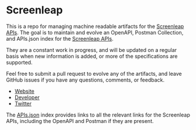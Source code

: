 # ScreenleapThis is a repo for managing machine readable artifacts for the [Screenleap APIs](http://www.screenleap.com/). The goal is to maintain and evolve an OpenAPI, Postman Collection, and APIs.json index for the [Screenleap APIs](http://www.screenleap.com/).They are a constant work in progress, and will be updated on a regular basis when new information is added, or more of the specifications are supported.Feel free to submit a pull request to evolve any of the artifacts, and leave GitHub issues if you have any questions, comments, or feedback.- [Website](http://www.screenleap.com/)- [Developer](http://www.screenleap.com/)- [Twitter](https://twitter.com/screenleap)The [APIs.json](https://github.com/api-evangelist/screenleap/blob/master/apis.json) index provides links to all the relevant links for the Screenleap APIs, including the OpenAPI and Postman if they are present.